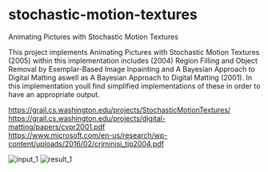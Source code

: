 # stochastic-motion-textures
Animating Pictures with Stochastic Motion Textures

This project implements Animating Pictures with Stochastic Motion Textures (2005) within this implementation includes (2004) Region Filling and Object Removal by
Exemplar-Based Image Inpainting and A Bayesian Approach to Digital Matting aswell as A Bayesian Approach to Digital Matting (2001). In this implementation youll find simplified implementations of these in order to have an appropriate output.  

https://grail.cs.washington.edu/projects/StochasticMotionTextures/  
https://grail.cs.washington.edu/projects/digital-matting/papers/cvpr2001.pdf  
https://www.microsoft.com/en-us/research/wp-content/uploads/2016/02/criminisi_tip2004.pdf  
  
![input_1](https://user-images.githubusercontent.com/50963416/156674937-b94d0e7c-9bc3-4163-9b71-93ae0f335295.png)
![result_1](https://user-images.githubusercontent.com/50963416/156674947-33ec5ede-0c4d-4786-a9ea-79b56f67e8df.gif)
